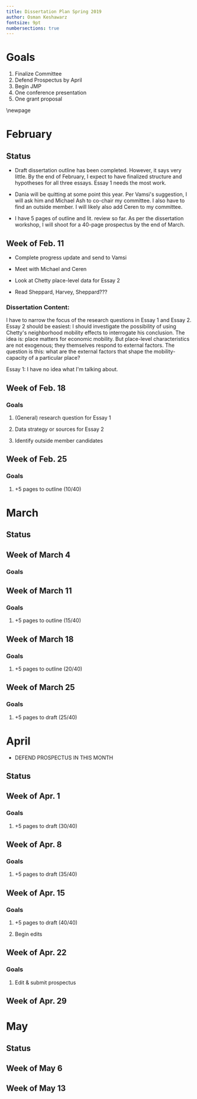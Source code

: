 ```yaml
---
title: Dissertation Plan Spring 2019
author: Osman Keshawarz
fontsize: 9pt
numbersections: true
---
```


# Goals

1. Finalize Committee
2. Defend Prospectus by April
3. Begin JMP
4. One conference presentation
5. One grant proposal

\newpage

# February

## Status

* Draft dissertation outline has been completed. However, it says very little. By the end of February, I expect to have finalized structure and hypotheses for all three essays. Essay 1 needs the most work. 

* Dania will be quitting at some point this year. Per Vamsi's suggestion, I will ask him and Michael Ash to co-chair my committee. I also have to find an outside member. I will likely also add Ceren to my committee. 

* I have 5 pages of outline and lit. review so far. As per the dissertation
  workshop, I will shoot for a 40-page prospectus by the end of March.

## Week of Feb. 11

* Complete progress update and send to Vamsi

* Meet with Michael and Ceren

* Look at Chetty place-level data for Essay 2

* Read Sheppard, Harvey, Sheppard???

### Dissertation Content:

I have to narrow the focus of the research questions in Essay 1 and Essay 2.
Essay 2 should be easiest: I should investigate the possibility of using
Chetty's neighborhood mobility effects to interrogate his conclusion. The idea
is: place matters for economic mobility. But place-level characteristics are
not exogenous; they themselves respond to external factors. The question is
this: what are the external factors that shape the mobility-capacity of
a particular place? 

Essay 1: I have no idea what I'm talking about.

## Week of Feb. 18

### Goals

1. (General) research question for Essay 1

2. Data strategy or sources for Essay 2 

3. Identify outside member candidates

## Week of Feb. 25

### Goals

1. +5 pages to outline (10/40)

# March

## Status

## Week of March 4

### Goals

## Week of March 11

### Goals

1. +5 pages to outline (15/40)

## Week of March 18

### Goals

1. +5 pages to outline (20/40)

## Week of March 25

### Goals

1. +5 pages to draft (25/40)

# April

* DEFEND PROSPECTUS IN THIS MONTH

## Status

## Week of Apr. 1

### Goals

1. +5 pages to draft (30/40)

## Week of Apr. 8

### Goals

1. +5 pages to draft (35/40)

## Week of Apr. 15

### Goals

1. +5 pages to draft (40/40)

2. Begin edits

## Week of Apr. 22

### Goals

1. Edit & submit prospectus

## Week of Apr. 29


# May

## Status

## Week of May 6

## Week of May 13
